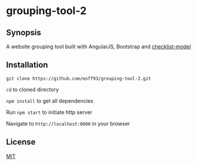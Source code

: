 # grouping-tool-2

## Synopsis

A website grouping tool built with AngularJS, Bootstrap and [checklist-model](https://github.com/vitalets/checklist-model)

## Installation

`git clone https://github.com/eoff93/grouping-tool-2.git`

`cd` to cloned directory

`npm install` to get all dependencies

Run `npm start` to initiate http server

Navigate to `http://localhost:8000` in your browser

## License

[MIT](https://opensource.org/licenses/MIT)
